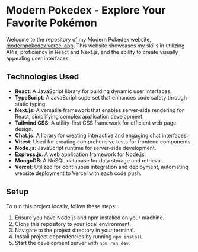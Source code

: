 # Modern Pokedex - Explore Your Favorite Pokémon


Welcome to the repository of my Modern Pokedex website, [modernpokedex.vercel.app](https://modernpokedex.vercel.app). This website showcases my skills in utilizing APIs, proficiency in React and Next.js, and the ability to create visually appealing user interfaces.

## Technologies Used 

- **React**: A JavaScript library for building dynamic user interfaces.
- **TypeScript**: A JavaScript superset that enhances code safety through static typing.
- **Next.js**: A versatile framework that enables server-side rendering for React, simplifying complex application development.
- **Tailwind CSS**: A utility-first CSS framework for efficient web page design.
- **Chat.js**: A library for creating interactive and engaging chat interfaces.
- **Vitest**: Used for creating comprehensive tests for frontend components.
- **Node.js**: JavaScript runtime for server-side development.
- **Express.js**: A web application framework for Node.js.
- **MongoDB**: A NoSQL database for data storage and retrieval.
- **Vercel**: Utilized for continuous integration and deployment, automating website deployment to Vercel with each code push.

## Setup

To run this project locally, follow these steps:

1. Ensure you have Node.js and npm installed on your machine.
2. Clone this repository to your local environment.
3. Navigate to the project directory in your terminal.
4. Install project dependencies by running `npm install`.
5. Start the development server with `npm run dev`.
